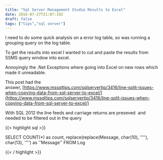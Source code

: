 ```yaml
---
title: "Sql Server Management Studio Results to Excel"
date: 2016-07-27T21:07:19Z
draft: false
tags: ["tips","sql server"]
---
```


I need to do some quick analysis on a error log table, so was running a grouping query on the log table.

To get the results into excel I wanted to cut and paste the results from SSMS query window into excel.

Annoyingly the .Net Exceptions where going into Excel on new rows which made it unreadable. 

This post had the answer, [https://www.mssqltips.com/sqlservertip/3416/line-split-issues-when-copying-data-from-sql-server-to-excel/](https://www.mssqltips.com/sqlservertip/3416/line-split-issues-when-copying-data-from-sql-server-to-excel/)

With SQL 2012 the line feeds and carriage returns are preseved  and needed to be filtered out in the query

{{< highlight sql >}}

SELECT COUNT(*) as count, replace(replace(Message, char(10), ''''), char(13), '''') as ''Message'' FROM Log

{{< / highlight >}}